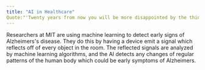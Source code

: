```yaml
---
title: "AI in Healthcare"
Quote:"'Twenty years from now you will be more disappointed by the things that you didn’t do than by the ones you did do.'" - Mark Twain
---
```


<pic src="/Blog/img/healthcare.jpg" alt="pic of AI in healthcare">

Researchers at MIT are using machine learning to detect early signs of Alzheimers's disease. They do this by having a device emit a signal which reflects off of every object in the room. The reflected signals are analyzed by machine learning algorithms, and the AI detects any changes of regular patterns of the human body which could be early symptoms of Alzheimers.
